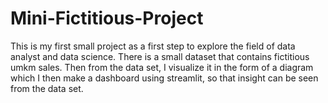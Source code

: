 # Mini-Fictitious-Project
This is my first small project as a first step to explore the field of data analyst and data science. There is a small dataset that contains fictitious umkm sales. Then from the data set, I visualize it in the form of a diagram which I then make a dashboard using streamlit, so that insight can be seen from the data set.
